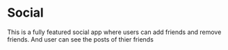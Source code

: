 # Social

This is a fully featured social app where users can add friends and remove friends.
And user can see the posts of thier friends
